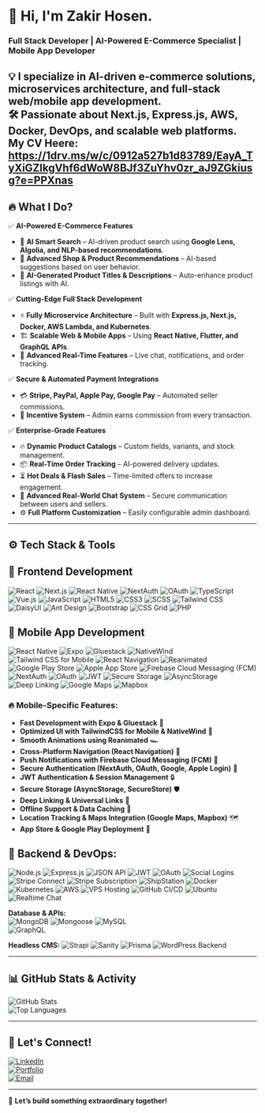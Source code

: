 # 🚀 Hi, I'm Zakir Hosen.  
### Full Stack Developer | AI-Powered E-Commerce Specialist | Mobile App Developer  

💡 I specialize in **AI-driven e-commerce solutions, microservices architecture, and full-stack web/mobile app development.**  
🛠️ Passionate about **Next.js, Express.js, AWS, Docker, DevOps, and scalable web platforms.**  
My CV Heere: https://1drv.ms/w/c/0912a527b1d83789/EayA_TyXiGZIkgVhf6dWoW8BJf3ZuYhv0zr_aJ9ZGkiusg?e=PPXnas
---

## 🔥 **What I Do?**  

✅ **AI-Powered E-Commerce Features**  
- 🛒 **AI Smart Search** – AI-driven product search using **Google Lens, Algolia, and NLP-based recommendations**.  
- 🎯 **Advanced Shop & Product Recommendations** – AI-based suggestions based on user behavior.  
- 🤖 **AI-Generated Product Titles & Descriptions** – Auto-enhance product listings with AI.  

✅ **Cutting-Edge Full Stack Development**  
- ⚡ **Fully Microservice Architecture** – Built with **Express.js, Next.js, Docker, AWS Lambda, and Kubernetes**.  
- 🏗️ **Scalable Web & Mobile Apps** – Using **React Native, Flutter, and GraphQL APIs**.  
- 🔄 **Advanced Real-Time Features** – Live chat, notifications, and order tracking.  

✅ **Secure & Automated Payment Integrations**  
- 💳 **Stripe, PayPal, Apple Pay, Google Pay** – Automated seller commissions.  
- 🎯 **Incentive System** – Admin earns commission from every transaction.  

✅ **Enterprise-Grade Features**  
- 🔥 **Dynamic Product Catalogs** – Custom fields, variants, and stock management.  
- 📦 **Real-Time Order Tracking** – AI-powered delivery updates.  
- ⏳ **Hot Deals & Flash Sales** – Time-limited offers to increase engagement.  
- 💬 **Advanced Real-World Chat System** – Secure communication between users and sellers.  
- ⚙️ **Full Platform Customization** – Easily configurable admin dashboard.  

---

## ⚙️ **Tech Stack & Tools**  

## 🚀 Frontend Development  
![React](https://img.shields.io/badge/React-20232A?style=for-the-badge&logo=react&logoColor=61DAFB) 
![Next.js](https://img.shields.io/badge/Next.js-000000?style=for-the-badge&logo=nextdotjs&logoColor=white) 
![React Native](https://img.shields.io/badge/React%20Native-20232A?style=for-the-badge&logo=react&logoColor=61DAFB) 
![NextAuth](https://img.shields.io/badge/NextAuth-000000?style=for-the-badge&logo=auth0&logoColor=white) ![OAuth](https://img.shields.io/badge/OAuth-3D5AFE?style=for-the-badge&logo=oauth&logoColor=white)
![TypeScript](https://img.shields.io/badge/TypeScript-3178C6?style=for-the-badge&logo=typescript&logoColor=white) 
![Vue.js](https://img.shields.io/badge/Vue.js-35495E?style=for-the-badge&logo=vuedotjs&logoColor=4FC08D) 
![JavaScript](https://img.shields.io/badge/JavaScript-F7DF1E?style=for-the-badge&logo=javascript&logoColor=black) 
![HTML5](https://img.shields.io/badge/HTML5-E34F26?style=for-the-badge&logo=html5&logoColor=white) 
![CSS3](https://img.shields.io/badge/CSS3-1572B6?style=for-the-badge&logo=css3&logoColor=white) 
![SCSS](https://img.shields.io/badge/SCSS-CC6699?style=for-the-badge&logo=sass&logoColor=white) 
![Tailwind CSS](https://img.shields.io/badge/TailwindCSS-38B2AC?style=for-the-badge&logo=tailwindcss&logoColor=white) 
![DaisyUI](https://img.shields.io/badge/DaisyUI-5A0EF8?style=for-the-badge&logo=daisyui&logoColor=white) 
![Ant Design](https://img.shields.io/badge/AntDesign-0170FE?style=for-the-badge&logo=antdesign&logoColor=white) 
![Bootstrap](https://img.shields.io/badge/Bootstrap-7952B3?style=for-the-badge&logo=bootstrap&logoColor=white) 
![CSS Grid](https://img.shields.io/badge/CSS%20Grid-1572B6?style=for-the-badge&logo=css3&logoColor=white) 
![PHP](https://img.shields.io/badge/PHP-777BB4?style=for-the-badge&logo=php&logoColor=white)  

 
## 📱 Mobile App Development  
![React Native](https://img.shields.io/badge/React%20Native-20232A?style=for-the-badge&logo=react&logoColor=61DAFB) ![Expo](https://img.shields.io/badge/Expo-000020?style=for-the-badge&logo=expo&logoColor=white) ![Gluestack](https://img.shields.io/badge/Gluestack-007FFF?style=for-the-badge&logoColor=white) ![NativeWind](https://img.shields.io/badge/NativeWind-38B2AC?style=for-the-badge&logo=tailwindcss&logoColor=white) ![Tailwind CSS for Mobile](https://img.shields.io/badge/Tailwind%20Mobile-38B2AC?style=for-the-badge&logo=tailwindcss&logoColor=white) ![React Navigation](https://img.shields.io/badge/React%20Navigation-20232A?style=for-the-badge&logo=react&logoColor=61DAFB) ![Reanimated](https://img.shields.io/badge/Reanimated-FB8500?style=for-the-badge&logoColor=white) ![Google Play Store](https://img.shields.io/badge/Google%20Play-3DDC84?style=for-the-badge&logo=googleplay&logoColor=white) ![Apple App Store](https://img.shields.io/badge/App%20Store-0D96F6?style=for-the-badge&logo=apple&logoColor=white) ![Firebase Cloud Messaging (FCM)](https://img.shields.io/badge/FCM-FFCA28?style=for-the-badge&logo=firebase&logoColor=black) ![NextAuth](https://img.shields.io/badge/NextAuth-000000?style=for-the-badge&logo=auth0&logoColor=white) ![OAuth](https://img.shields.io/badge/OAuth-3D5AFE?style=for-the-badge&logo=oauth&logoColor=white) ![JWT](https://img.shields.io/badge/JWT-000000?style=for-the-badge&logo=jsonwebtokens&logoColor=white) ![Secure Storage](https://img.shields.io/badge/Secure%20Storage-4A90E2?style=for-the-badge&logo=secure&logoColor=white) ![AsyncStorage](https://img.shields.io/badge/AsyncStorage-4A90E2?style=for-the-badge&logo=secure&logoColor=white) ![Deep Linking](https://img.shields.io/badge/Deep%20Linking-0052CC?style=for-the-badge&logo=linktree&logoColor=white) ![Google Maps](https://img.shields.io/badge/Google%20Maps-4285F4?style=for-the-badge&logo=googlemaps&logoColor=white) ![Mapbox](https://img.shields.io/badge/Mapbox-000000?style=for-the-badge&logo=mapbox&logoColor=white)


### 🔥 Mobile-Specific Features:  
- **Fast Development with Expo & Gluestack** 🚀  
- **Optimized UI with TailwindCSS for Mobile & NativeWind** 🎨  
- **Smooth Animations using Reanimated** 🏎️  
- **Cross-Platform Navigation (React Navigation)** 📍  
- **Push Notifications with Firebase Cloud Messaging (FCM)** 🔔  
- **Secure Authentication (NextAuth, OAuth, Google, Apple Login)** 🔑  
- **JWT Authentication & Session Management** 🔒  
- **Secure Storage (AsyncStorage, SecureStore)** 🛡  
- **Deep Linking & Universal Links** 🔗  
- **Offline Support & Data Caching** 🔄  
- **Location Tracking & Maps Integration (Google Maps, Mapbox)** 🗺  
- **App Store & Google Play Deployment** 📱  

## 🚀 Backend & DevOps:
![Node.js](https://img.shields.io/badge/Node.js-43853D?style=for-the-badge&logo=node.js&logoColor=white) ![Express.js](https://img.shields.io/badge/Express.js-000000?style=for-the-badge&logo=express&logoColor=white) ![JSON API](https://img.shields.io/badge/JSON%20API-000000?style=for-the-badge&logo=json&logoColor=white) ![JWT](https://img.shields.io/badge/JWT-000000?style=for-the-badge&logo=jsonwebtokens&logoColor=white) ![OAuth](https://img.shields.io/badge/OAuth-3C3C3D?style=for-the-badge&logo=oauth&logoColor=white) ![Social Logins](https://img.shields.io/badge/Social%20Login-1877F2?style=for-the-badge&logo=facebook&logoColor=white) ![Stripe Connect](https://img.shields.io/badge/Stripe%20Connect-008CDD?style=for-the-badge&logo=stripe&logoColor=white) ![Stripe Subscription](https://img.shields.io/badge/Stripe%20Subscription-008CDD?style=for-the-badge&logo=stripe&logoColor=white) ![ShipStation](https://img.shields.io/badge/ShipStation-1A82E2?style=for-the-badge&logo=shipstation&logoColor=white) ![Docker](https://img.shields.io/badge/Docker-2496ED?style=for-the-badge&logo=docker&logoColor=white) ![Kubernetes](https://img.shields.io/badge/Kubernetes-326CE5?style=for-the-badge&logo=kubernetes&logoColor=white) ![AWS](https://img.shields.io/badge/AWS-FF9900?style=for-the-badge&logo=amazonaws&logoColor=white) ![VPS Hosting](https://img.shields.io/badge/VPS%20Hosting-FF6600?style=for-the-badge&logo=server&logoColor=white) ![GitHub CI/CD](https://img.shields.io/badge/GitHub%20CI/CD-181717?style=for-the-badge&logo=github&logoColor=white) ![Ubuntu](https://img.shields.io/badge/Ubuntu-E95420?style=for-the-badge&logo=ubuntu&logoColor=white) ![Realtime Chat](https://img.shields.io/badge/Realtime%20Chat-0088CC?style=for-the-badge&logo=webrtc&logoColor=white)

**Database & APIs:**  
![MongoDB](https://img.shields.io/badge/MongoDB-47A248?style=for-the-badge&logo=mongodb&logoColor=white) 
![Mongoose](https://img.shields.io/badge/Mongoose-880000?style=for-the-badge&logo=mongoose&logoColor=white) 
![MySQL](https://img.shields.io/badge/MySQL-4479A1?style=for-the-badge&logo=mysql&logoColor=white)  
![GraphQL](https://img.shields.io/badge/GraphQL-E10098?style=for-the-badge&logo=graphql&logoColor=white)  

**Headless CMS:**
![Strapi](https://img.shields.io/badge/Strapi-2F2E8B?style=for-the-badge&logo=strapi&logoColor=white) 
![Sanity](https://img.shields.io/badge/Sanity-F03E2F?style=for-the-badge&logo=sanity&logoColor=white) 
![Prisma](https://img.shields.io/badge/Prisma-0C344B?style=for-the-badge&logo=prisma&logoColor=white) 
![WordPress Backend](https://img.shields.io/badge/WordPress-21759B?style=for-the-badge&logo=wordpress&logoColor=white)  

---

## 📊 **GitHub Stats & Activity**  

![GitHub Stats](https://github-readme-stats.vercel.app/api?username=zakirhasan736&show_icons=true&theme=radical)  
![Top Languages](https://github-readme-stats.vercel.app/api/top-langs/?username=zakirhasan736&layout=compact&theme=radical)  

---

## 💬 **Let's Connect!**  

[![LinkedIn](https://img.shields.io/badge/LinkedIn-Connect-blue?style=for-the-badge&logo=linkedin)](https://www.linkedin.com/in/your-profile)  
[![Portfolio](https://img.shields.io/badge/Portfolio-View-green?style=for-the-badge&logo=react)](https://www.webdevzakir.tech)  
[![Email](https://img.shields.io/badge/Email-Contact-orange?style=for-the-badge&logo=gmail)](mailto:zakirhossaib736@gmail.com)  

---

🚀 **Let’s build something extraordinary together!**  
